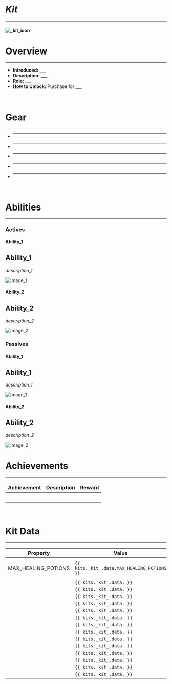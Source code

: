 <!-- replace _kit_ with the actual kit name -->
# _Kit_

***

#### ![_kit_icon](../assets/kits/_kit_/_kit_-icon.jpg)

# Overview
***
- **Introduced:** ___
- **Description:** ___
- **Role:** ___
- **How to Unlock:** Purchase for ___

<br />  

# Gear
***
- ___
- ___
- ___
- ___
- ___

<br />  

# Abilities
***
### Actives
<!-- tabs:start -->
#### **Ability_1**
## Ability_1
_description_1_

![_image_1_](../assets/kits/_kit_/_image_1_.jpg_)

#### **Ability_2**
## Ability_2
_description_2_

![_image_2_](../assets/kits/_kit_/_image_2_.jpg_)

<!-- tabs:end -->

### Passives
<!-- tabs:start -->
#### **Ability_1**
## Ability_1
_description_1_

![_image_1_](../assets/kits/_kit_/_image_1_.jpg_)

#### **Ability_2**
## Ability_2
_description_2_

![_image_2_](../assets/kits/_kit_/_image_2_.jpg_)

<!-- tabs:end -->

# Achievements
***

| Achievement | Description | Reward |
| ----------- | ----------- | ------ |
| | | |
| | | |
| | | |
| | | |
| | | |

<br />  

# Kit Data
***

| Property | Value | Description |
|----------|-------|-------------|
| MAX_HEALING_POTIONS | `{{ kits._kit_.data.MAX_HEALING_POTIONS }}` | {{ kitDataSharedDescriptions.MAX_HEALING_POTIONS }} |
| | `{{ kits._kit_.data. }}` | |
| | `{{ kits._kit_.data. }}` | |
| | `{{ kits._kit_.data. }}` | |
| | `{{ kits._kit_.data. }}` | |
| | `{{ kits._kit_.data. }}` | |
| | `{{ kits._kit_.data. }}` | |
| | `{{ kits._kit_.data. }}` | |
| | `{{ kits._kit_.data. }}` | |
| | `{{ kits._kit_.data. }}` | |
| | `{{ kits._kit_.data. }}` | |
| | `{{ kits._kit_.data. }}` | |
| | `{{ kits._kit_.data. }}` | |
| | `{{ kits._kit_.data. }}` | |
| | `{{ kits._kit_.data. }}` | |